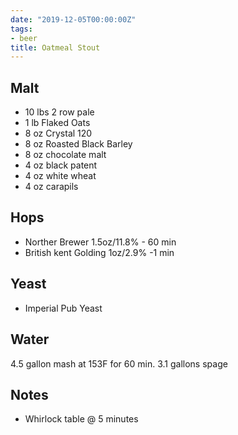 ```yaml
---
date: "2019-12-05T00:00:00Z"
tags:
- beer
title: Oatmeal Stout
---
```

## Malt
- 10 lbs 2 row pale
- 1 lb Flaked Oats
- 8 oz Crystal 120
- 8 oz Roasted Black Barley
- 8 oz chocolate malt
- 4 oz black patent
- 4 oz white wheat
- 4 oz carapils

## Hops
- Norther Brewer 1.5oz/11.8% - 60 min
- British kent Golding 1oz/2.9% -1 min

## Yeast
-  Imperial Pub Yeast

## Water
4.5 gallon mash at 153F for 60 min. 3.1 gallons spage 


## Notes
-  Whirlock table @ 5 minutes
